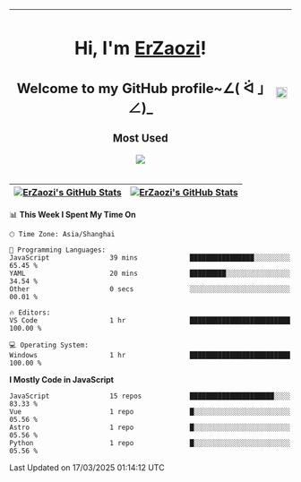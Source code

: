 |<h1>Hi, I'm <a href="https://github.com/erzaozi">ErZaozi</a>! </h1><h2>Welcome to my GitHub profile~∠( ᐛ 」∠)_</h2><p><h3>Most Used</h3><img src="https://skillicons.dev/icons?i=github,vscode,visualstudio,ubuntu,postman,pycharm,webstorm,git,docker"></p>|<img decoding="async" align=center src="https://cdn.jsdelivr.net/gh/erzaozi/erzaozi/image.gif" width="100%">|
| ----- | ----- |

| <a href="https://github.com/erzaozi"><img align="center" src="https://github-readme-stats.vercel.app/api/top-langs/?username=erzaozi&title_color=44cef6&text_color=4b5cc4&icon_color=2bbc8a&bg_color=white&langs_count=4&hide_border=true" alt="ErZaozi's GitHub Stats" /></a> | <a href="https://github.com/erzaozi"><img align="center" src="https://github-readme-stats.vercel.app/api?username=erzaozi&show_icons=true&line_height=27&count_private=true&title_color=44cef6&text_color=4b5cc4&icon_color=2bbc8a&bg_color=white&hide_border=true" alt="ErZaozi's GitHub Stats" /></a> |
| ----- | ----- |
<!--START_SECTION:waka-->
📊 **This Week I Spent My Time On** 

```text
🕑︎ Time Zone: Asia/Shanghai

💬 Programming Languages: 
JavaScript               39 mins             ████████████████░░░░░░░░░   65.45 % 
YAML                     20 mins             █████████░░░░░░░░░░░░░░░░   34.54 % 
Other                    0 secs              ░░░░░░░░░░░░░░░░░░░░░░░░░   00.01 % 

🔥 Editors: 
VS Code                  1 hr                █████████████████████████   100.00 % 

💻 Operating System: 
Windows                  1 hr                █████████████████████████   100.00 % 
```

**I Mostly Code in JavaScript** 

```text
JavaScript               15 repos            █████████████████████░░░░   83.33 % 
Vue                      1 repo              █░░░░░░░░░░░░░░░░░░░░░░░░   05.56 % 
Astro                    1 repo              █░░░░░░░░░░░░░░░░░░░░░░░░   05.56 % 
Python                   1 repo              █░░░░░░░░░░░░░░░░░░░░░░░░   05.56 % 
```




 Last Updated on 17/03/2025 01:14:12 UTC
<!--END_SECTION:waka-->

